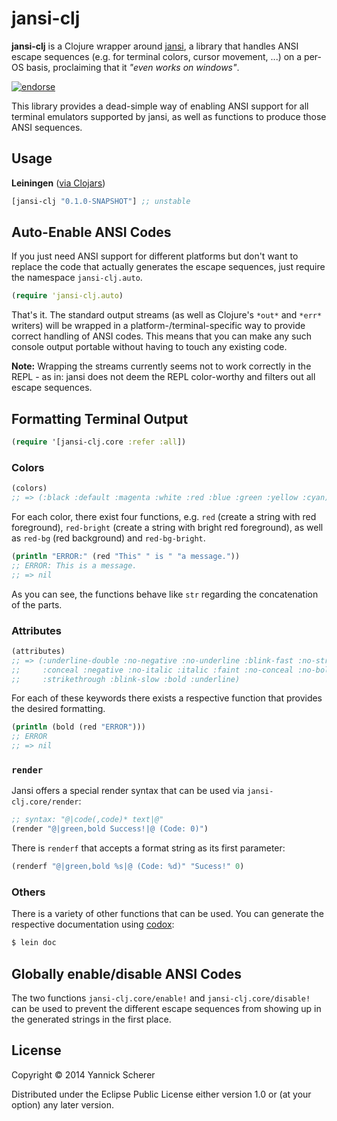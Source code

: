 # jansi-clj

__jansi-clj__ is a Clojure wrapper around [jansi](https://github.com/fusesource/jansi), a
library that handles ANSI escape sequences (e.g. for terminal colors, cursor movement, ...)
on a per-OS basis, proclaiming that it _"even works on windows"_.

[![endorse](https://api.coderwall.com/xsc/endorsecount.png)](https://coderwall.com/xsc)

This library provides a dead-simple way of enabling ANSI support for all terminal emulators supported by
jansi, as well as functions to produce those ANSI sequences.

## Usage

__Leiningen__ ([via Clojars](https://clojars.org/jansi-clj))

```clojure
[jansi-clj "0.1.0-SNAPSHOT"] ;; unstable
```

## Auto-Enable ANSI Codes

If you just need ANSI support for different platforms but don't want to replace the code that actually generates
the escape sequences, just require the namespace `jansi-clj.auto`.

```clojure
(require 'jansi-clj.auto)
```

That's it. The standard output streams (as well as Clojure's `*out*` and `*err*` writers) will be wrapped
in a platform-/terminal-specific way to provide correct handling of ANSI codes. This means that you can
make any such console output portable without having to touch any existing code.

__Note:__ Wrapping the streams currently seems not to work correctly in the REPL - as in: jansi does not deem
the REPL color-worthy and filters out all escape sequences.

## Formatting Terminal Output

```clojure
(require '[jansi-clj.core :refer :all])
```

### Colors

```clojure
(colors)
;; => (:black :default :magenta :white :red :blue :green :yellow :cyan)
```

For each color, there exist four functions, e.g. `red` (create a string with red foreground), `red-bright`
(create a string with bright red foreground), as well as `red-bg` (red background) and `red-bg-bright`.

```clojure
(println "ERROR:" (red "This" " is " "a message."))
;; ERROR: This is a message.
;; => nil
```

As you can see, the functions behave like `str` regarding the concatenation of the parts.

### Attributes

```clojure
(attributes)
;; => (:underline-double :no-negative :no-underline :blink-fast :no-strikethrough
;;     :conceal :negative :no-italic :italic :faint :no-conceal :no-bold :no-blink
;;     :strikethrough :blink-slow :bold :underline)
```

For each of these keywords there exists a respective function that provides the desired formatting.

```clojure
(println (bold (red "ERROR")))
;; ERROR
;; => nil
```

### `render`

Jansi offers a special render syntax that can be used via `jansi-clj.core/render`:

```clojure
;; syntax: "@|code(,code)* text|@"
(render "@|green,bold Success!|@ (Code: 0)")
```

There is `renderf` that accepts a format string as its first parameter:

```clojure
(renderf "@|green,bold %s|@ (Code: %d)" "Sucess!" 0)
```

### Others

There is a variety of other functions that can be used. You can generate the respective documentation
using [codox](https://github.com/weavejester/codox):

```bash
$ lein doc
```

## Globally enable/disable ANSI Codes

The two functions `jansi-clj.core/enable!` and `jansi-clj.core/disable!` can be used to prevent the
different escape sequences from showing up in the generated strings in the first place.

## License

Copyright &copy; 2014 Yannick Scherer

Distributed under the Eclipse Public License either version 1.0 or (at
your option) any later version.
